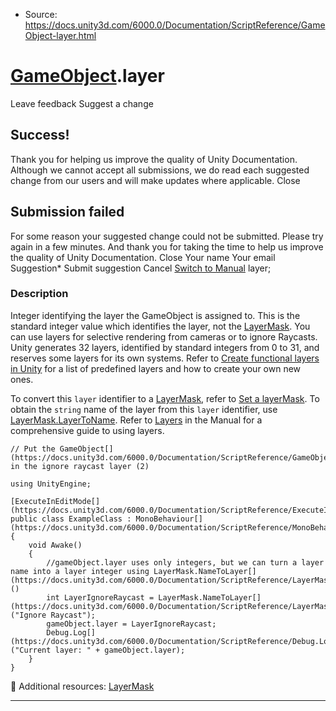 * Source: https://docs.unity3d.com/6000.0/Documentation/ScriptReference/GameObject-layer.html

#  [GameObject](https://docs.unity3d.com/6000.0/Documentation/ScriptReference/GameObject.html).layer
Leave feedback
Suggest a change
## Success!
Thank you for helping us improve the quality of Unity Documentation. Although we cannot accept all submissions, we do read each suggested change from our users and will make updates where applicable.
Close
## Submission failed
For some reason your suggested change could not be submitted. Please <a>try again</a> in a few minutes. And thank you for taking the time to help us improve the quality of Unity Documentation.
Close
Your name Your email Suggestion* Submit suggestion
Cancel
[Switch to Manual](https://docs.unity3d.com/6000.0/Documentation/Manual/class-GameObject.html "Go to GameObject Component in the Manual")
layer; 
### Description
Integer identifying the layer the GameObject is assigned to.
This is the standard integer value which identifies the layer, not the [LayerMask](https://docs.unity3d.com/6000.0/Documentation/ScriptReference/LayerMask.html). You can use layers for selective rendering from cameras or to ignore Raycasts. Unity generates 32 layers, identified by standard integers from 0 to 31, and reserves some layers for its own systems. Refer to [ Create functional layers in Unity](https://docs.unity3d.com/6000.0/Documentation/Manual/create-layers.html) for a list of predefined layers and how to create your own new ones.  
  
To convert this `layer` identifier to a [LayerMask](https://docs.unity3d.com/6000.0/Documentation/ScriptReference/LayerMask.html), refer to [ Set a layerMask](https://docs.unity3d.com/6000.0/Documentation/Manual/layermask-set.html). To obtain the `string` name of the layer from this `layer` identifier, use [LayerMask.LayerToName](https://docs.unity3d.com/6000.0/Documentation/ScriptReference/LayerMask.LayerToName.html). Refer to [Layers](https://docs.unity3d.com/6000.0/Documentation/Manual/Layers.html) in the Manual for a comprehensive guide to using layers. 
```
// Put the GameObject[](https://docs.unity3d.com/6000.0/Documentation/ScriptReference/GameObject.html) in the ignore raycast layer (2)  
  
using UnityEngine;  
  
[ExecuteInEditMode[](https://docs.unity3d.com/6000.0/Documentation/ScriptReference/ExecuteInEditMode.html)]
public class ExampleClass : MonoBehaviour[](https://docs.unity3d.com/6000.0/Documentation/ScriptReference/MonoBehaviour.html)
{
    void Awake()
    {
        //gameObject.layer uses only integers, but we can turn a layer name into a layer integer using LayerMask.NameToLayer[](https://docs.unity3d.com/6000.0/Documentation/ScriptReference/LayerMask.NameToLayer.html)()
        int LayerIgnoreRaycast = LayerMask.NameToLayer[](https://docs.unity3d.com/6000.0/Documentation/ScriptReference/LayerMask.NameToLayer.html)("Ignore Raycast");
        gameObject.layer = LayerIgnoreRaycast;
        Debug.Log[](https://docs.unity3d.com/6000.0/Documentation/ScriptReference/Debug.Log.html)("Current layer: " + gameObject.layer);
    }
}

```

Additional resources: [LayerMask](https://docs.unity3d.com/6000.0/Documentation/ScriptReference/LayerMask.html)
* * *
